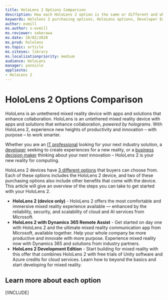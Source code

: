 ```yaml
---
title: HoloLens 2 Options Comparison
description: How each HoloLens 2 option is the same or different and what to do after getting one.
keywords: Hololens 2 purchasing options, HoloLens options, Developer Edition
author: evmill
ms.author: v-evmill
ms.reviewer: sekerawa
ms.date: 10/02/2020
ms.prod: hololens
ms.topic: article
ms.sitesec: library
ms.localizationpriority: medium
audience: HoloLens
manager: yannisle
appliesto:
- HoloLens 2
---
```


# HoloLens 2 Options Comparison

HoloLens is an untethered mixed reality device with apps and solutions that enhance collaboration. HoloLens is an untethered mixed reality device with apps and solutions that enhance collaboration, *powered by holograms*. With HoloLens 2, experience new heights of productivity and innovation – with purpose – to work smarter.

Whether you are an [IT professional](https://www.microsoft.com/hololens/apps) looking for your next industry solution, a [developer](https://www.microsoft.com/hololens/developers) seeking to create experiences for a new reality, or a [business decision maker](https://www.microsoft.com/hololens/apps) thinking about your next innovation – HoloLens 2 is your new reality for computing. 

HoloLens 2 devices have [3 different options](https://www.microsoft.com/en-us/hololens/buy) that buyers can choose from. Each of these options includes the HoloLens 2 device, and two of these purchasing options also include other benefits that come with the device. This article will give an overview of the steps you can take to get started with your HoloLens 2.

- **HoloLens 2 (device only)** - HoloLens 2 offers the most comfortable and immersive mixed reality experience available — enhanced by the reliability, security, and scalability of cloud and AI services from Microsoft.
- **HoloLens 2 with Dynamics 365 Remote Assist** - Get started on day one with HoloLens 2 and the ultimate mixed reality communication app from Microsoft, available together. Help your whole company be more productive and innovate with more purpose. Experience mixed reality now with Dynamics 365 and solutions from industry partners.
- **HoloLens 2 Development Edition** - Start building for mixed reality with this offer that combines HoloLens 2 with free trials of Unity software and Azure credits for cloud services. Learn how to beyond the basics and start developing for mixed reality.

## Learn more about each option

[!INCLUDE[](includes/options-overview.md)]
